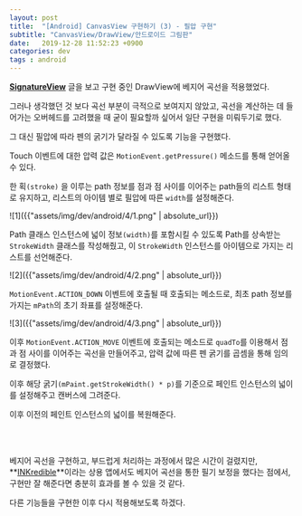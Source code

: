 ```yaml
---
layout: post
title:  "[Android] CanvasView 구현하기 (3) - 필압 구현"
subtitle: "CanvasView/DrawView/안드로이드 그림판"
date:   2019-12-28 11:52:23 +0900
categories: dev
tags : android
---
```


**[SignatureView]({{"https://developer.squareup.com/blog/smooth-signatures"}})** 글을 보고 구현 중인 DrawView에 베지어 곡선을 적용했었다.

그러나 생각했던 것 보다 곡선 부분이 극적으로 보여지지 않았고, 곡선을 계산하는 데 들어가는 오버헤드를 고려했을 때 굳이 필요할까 싶어서 일단 구현을 미뤄두기로 했다.

그 대신 필압에 따라 펜의 굵기가 달라질 수 있도록 기능을 구현했다.

Touch 이벤트에 대한 압력 값은 `MotionEvent.getPressure()` 메소드를 통해 얻어올 수 있다.


한 획`(stroke)` 을 이루는 path 정보를 점과 점 사이를 이어주는 path들의 리스트 형태로 유지하고, 리스트의 아이템 별로 필압에 따른 `width`를 설정해준다.

![1]({{"assets/img/dev/android/4/1.png" | absolute_url}})

Path 클래스 인스턴스에 넓이 정보`(width)`를 포함시킬 수 있도록 Path를 상속받는 `StrokeWidth` 클래스를 작성해줬고, 이 `StrokeWidth` 인스턴스를 아이템으로 가지는 리스트를 선언해준다.

![2]({{"assets/img/dev/android/4/2.png" | absolute_url}})

`MotionEvent.ACTION_DOWN` 이벤트에 호출될 때 호출되는 메소드로, 최초 path 정보를 가지는 `mPath`의 초기 좌표를 설정해준다.

![3]({{"assets/img/dev/android/4/3.png" | absolute_url}})

이후 `MotionEvent.ACTION_MOVE` 이벤트에 호출되는 메소드로 `quadTo`를 이용해서 점과 점 사이를 이어주는 곡선을 만들어주고, 압력 값에 따른 펜 굵기를 곱셈을 통해 임의로 결정했다.

이후 해당 굵기`(mPaint.getStrokeWidth() * p)`를 기준으로 페인트 인스턴스의 넓이를 설정해주고 캔버스에 그려준다.

이후 이전의 페인트 인스턴스의 넓이를 복원해준다.

<br>
<br>

베지어 곡선을 구현하고, 부드럽게 처리하는 과정에서 많은 시간이 걸렸지만, **[INKredible]({{"https://play.google.com/store/apps/details?id=com.viettran.INKredible&hl=ko"}})**이라는 상용 앱에서도 베지어 곡선을 통한 필기 보정을 했다는 점에서, 구현만 잘 해준다면 충분히 효과를 볼 수 있을 것 같다.

다른 기능들을 구현한 이후 다시 적용해보도록 하겠다.
